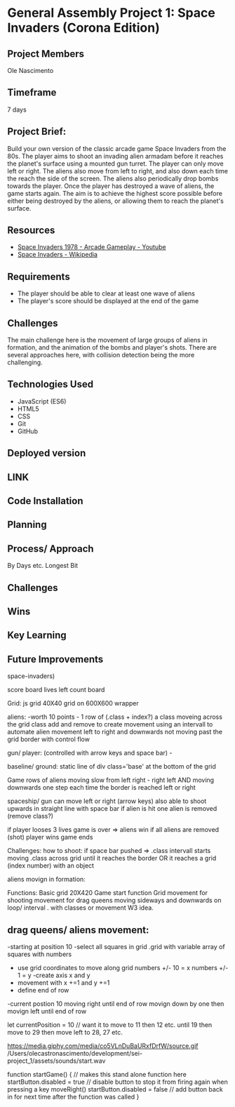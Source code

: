 # General Assembly Project 1: Space Invaders (Corona Edition)

## Project Members
Ole Nascimento

## Timeframe
7 days

## Project Brief:  

Build your own version of the classic arcade game Space Invaders from the 80s. The player aims to shoot an invading alien armadam before it reaches the planet's surface using a mounted gun turret. The player can only move left or right. The aliens also move from left to right, and also down each time the reach the side of the screen. The aliens also periodically drop bombs towards the player. Once the player has destroyed a wave of aliens, the game starts again. The aim is to achieve the highest score possible before either being destroyed by the aliens, or allowing them to reach the planet's surface.

## Resources

* [Space Invaders 1978 - Arcade Gameplay - Youtube](https://www.youtube.com/watch?v=MU4psw3ccUI)
* [Space Invaders - Wikipedia](https://en.wikipedia.org/wiki/Space_Invaders)

## Requirements

* The player should be able to clear at least one wave of aliens
* The player's score should be displayed at the end of the game

## Challenges

The main challenge here is the movement of large groups of aliens in formation, and the animation of the bombs and player's shots. There are several approaches here, with collision detection being the more challenging.


## Technologies Used


* JavaScript (ES6)
* HTML5
* CSS
* Git
* GitHub

## Deployed version

## LINK


## Code Installation 



## Planning



## Process/ Approach


By Days etc. 
Longest Bit


## Challenges



## Wins 


## Key Learning


## Future Improvements 










space-invaders)

score  board
lives left count board

Grid:
js grid 40X40 grid on 600X600 wrapper 

aliens:
 -worth 10 points - 1 row of  (.class + index?)
a class moveing across the grid 
class add and remove to create movement 
using an intervall to automate alien movement left to right and downwards 
not moving past the grid border with control flow 

gun/ player:
(controlled with arrow keys and space bar) -  

baseline/ ground: 
static line of div  class='base' at the bottom of the grid 

Game 
rows of aliens moving slow from left right - right left AND moving downwards one step each time the border is reached left or right 

 spaceship/ gun can move left or right (arrow keys) 
 also able to shoot upwards in straight line with space bar
if alien is hit one alien is removed (remove class?) 

if player looses 3 lives game is over => aliens win
if all aliens are removed (shot) player wins game ends 


Challenges: 
how to shoot: if space bar pushed => .class intervall starts moving .class across grid until it reaches the border 
OR it reaches a grid (index number) with an object 

aliens movign in formation: 



Functions: 
Basic grid 20X420
Game start function 
Grid 
movement for shooting 
movement for drag queens moving sideways and downwards on loop/ interval . with classes or movement W3 idea. 



drag queens/ aliens movement: 
- 
-starting at position 10
-select all squares in grid .grid with variable array of squares with numbers
- use grid coordinates to move along grid 
numbers +/- 10 = x 
numbers +/- 1 = y 
-create axis x and y 
- movement with x +=1 and y +=1 
- define end of row 

-current postion 10 moving right until end of row 
movign down by one
then movign left until end of row 






let currentPosition = 10 // want it to move to 11 then 12 etc. until 19 then move to 29 then move left to 28, 27 etc. 

https://media.giphy.com/media/co5VLnDuBaURxfDrfW/source.gif
/Users/olecastronascimento/development/sei-project_1/assets/sounds/start.wav

function startGame() {
  // makes this stand alone function here 
    startButton.disabled = true // disable button to stop it from firing again when pressing a key 
    moveRight()
    startButton.disabled = false // add button back in for next time after the function was called 
  }
    
